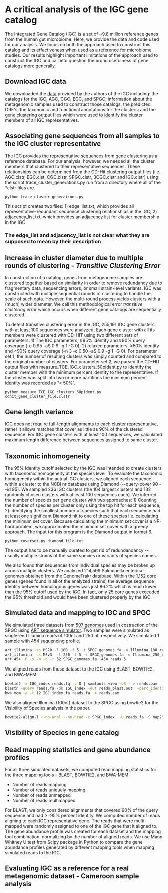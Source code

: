# A critical analysis of the IGC gene catalog
The Integrated Gene Catalog (IGC) is a set of ~9.8 million reference genes from the human gut microbiome. Here, we provide the data and code used for our analysis. We focus on both the approach used to construct this catalog and its effectiveness when used as a reference for microbiome studies. Our results highlight important limitations of the approach used to construct the IGC and call into question the broad usefulness of gene catalogs more generally.

## Download IGC data 
We downloaded the [data](http://gigadb.org/dataset/100064) provided by the authors of the IGC including: the catalogs for the IGC, AGC, CGC, EGC, and SPGC; information about the metagenomic samples used to construct those catalogs; the predicted ORF's; the taxonomic and functional annotations for the clusters; and the gene clustering output files which were used to identify the cluster members of all IGC representatives.

## Associating gene sequences from all samples to the IGC cluster representative

The IGC provides the representative sequences from gene clustering as a reference database. For our analysis, however, we needed all the cluster members that clustered to their representative sequences. These relationships can be determined from the CD-Hit clustering output files (i.e. AGC.clstr, EGC.clst, CGC.clstr, SPGC.clstr, 3CGC.clstr and IGC.clstr) using the script trace_cluster_generations.py run from a directory where all of the \*clstr files are.

```
python trace_cluster_generations.py
```
This script creates two files: 1) edge_list.txt, which provides all representative-redundant sequence clustering relationships in the IGC; 2) adjacency_list.txt, which provides an adjacency list for cluster membership in the IGC.
### The edge_list and adjacency_list is not clear what they are supposed to mean by their description

## Increase in cluster diameter due to multiple rounds of clustering - *Transitive Clustering Error* 
In construction of a catalog, genes from metagenome samples are clustered together based on similarity in order to remove redundancy due to fragmentary data, sequencing errors, or small strain-level variants. IGC was constructed with multiple sequential rounds of clustering to handle the scale of such data. However, the multi-round process yields clusters with a (much) wider diameter. We call this methodological error *transitive clustering error* which occurs when different gene catalogs are sequentially clustered.

To detect transitive clustering error in the IGC, 255,191 IGC gene clusters with at least 100 sequences were analyzed. Each gene cluster with all its members were clustered with CD-HIT using two different sets of parameters: 1) The IGC parameters, ≥95% identity and ≥90% query coverage (-c 0.95 -aS 0.9 -g 1 -G 0); 2) relaxed parameters, ≥50% identity and ≥90% query coverage (-n 3 -c 0.50 -aS 0.9 -g 1 -G 0). For parameter set 1, the number of resulting clusters was simply counted and compared to the original number of clusters. For parameter set 2, we parsed the CD-HIT output files with measure_TCE_IGC_clusters_50pident.py to identify the cluster member with the minimum percent identity to the representative. If the cluster was split into two or more partitions the minimum percent identity was recorded as “< 50%”.
```
python measure_TCE_IGC_clusters_50pident.py cdhit_gene_cluster_file.clstr
```
## Gene length variance 
IGC does not require full-length alignments to each cluster representative, rather it allows matches that cover as little as 90% of the clustered sequence. For IGC gene clusters with at least 100 sequences, we calculated maximum length difference between sequences assigned to same cluster. 

## Taxonomic inhomogeneity
The 95% identity cutoff selected by the IGC was intended to create clusters with taxonomic homogeneity at the species level. 
To evaluate the taxonomic homogeneity within the actual IGC clusters, we aligned each sequence within a cluster to the NCBI nr database using Diamond (--query-cover 90 --id 95). We sampled 236 IGC clusters (the 104 largest clusters and 132 randomly chosen clusters with at least 100 sequences each). We inferred the number of species per gene cluster with two approaches: 1) Counting the number of species per cluster only using the top hit for each sequence; 2) identifying the smallest number of species such that each sequence had at least one significant Diamond hit to one of these species i.e. calculating the minimum set cover. Because calculating the minimum set cover is a NP-hard problem, we approximated the minimum set cover with a greedy approach. The input for this program is the Diamond output in format 6.

```
python coverset.py diamond_file.txt
```
The output has to be manually curated to get rid of redundandancy -- usually multiple strains of the same species or variants of species names.

We also found that sequences from individual species may be broken up across multiple clusters. We analyzed 214,599 Salmonella enterica genomes obtained from the GenomeTrakr database. Within the 1,152 core genes (genes found in all of the analyzed strains) the average sequence identity between homologous genes was just 86.2% which is much lower than the 95% cutoff used by the IGC. In fact, only 25 core genes exceeded the 95% threshold and would have been clustered properly by the IGC. 

## Simulated data and mapping to IGC and SPGC
We simulated three datasets from [507 genomes](provide_link) used in costruction of the SPGC using [ART sequence simulator](https://doi.org/10.1093/bioinformatics/btr708). Two samples were simulated as single-end Illumina reads of 100nt and 250 nt, respectively. We simulated 1 sample with 454 sequencing profile. 
```bash
art_illumina -ss HS20 -l 100 -f 5 -i SPGC_genomes.fa -o Illumina_100_reads
art_illumina -ss MSv3  -l 250 -f 5 -i SPGC_genomes.fa -o Illumina_250_reads 
art_454 -M -s -a -d -r 32 SPGC_genomes.fa  454_reads 5
```
We aligned reads from these dataset to the IGC using BLAST, BOWTIE2, and BWA-MEM. 
```bash
bowtie2 -x IGC_index reads.fq -p 8 | samtools view -bS - > reads.bam
blastn -query reads.fa -db IGC_index -out reads_blast.out  -perc_identity 95 -outfmt " 6 qaccver saccver pident length mismatch gapopen qstart qend sstart send evalue bitscore qlen " 
bwa mem -a -t 12 IGC_index.fa reads.fa  > reads.sam
```
We also aligned Illumina (100nt) dataset to the SPGC using bowtie2 for the Visibility of Species analysis in the paper. 
```bash
bowtie2-align-l --no-unal --no-head -x SPGC_index  -U reads.fa -S map2Spgc.sam --threads 8
```
## Visibility of Species in gene catalog

## Read mapping statistics and gene abundance profiles
For all three simulated datasets, we computed read mapping statistics for the three mapping tools - BLAST, BOWTIE2, and BWA-MEM.
- Number of reads mapping
- Number of reads uniquely mapping
- Number of reads unmapped
- Number of reads multimapped

For BLAST, we only considered alignments that covered 90% of the query sequence and had >=95% percent identity. 
We computed number of reads aligning to each IGC representative gene. The reads that were multi-mapped were randomly assigned to one of the IGC gene that it aligned to. The gene abundance profile was created for each dataset and the mapping tool combination, normalizing by the number of aligned reads. We use Mann Whitney U test from Scipy package in Python to compare the gene abundance profiles generated by different mapping tools when mapping simulated reads to the IGC.

## Evaluating IGC as a reference for a real metagenomic dataset - Cameroon sample analysis

